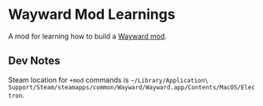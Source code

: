 # Wayward Mod Learnings

A mod for learning how to build a [Wayward mod](https://github.com/WaywardGame/types/wiki/Prerequisites).

## Dev Notes

Steam location for `+mod` commands is `~/Library/Application\ Support/Steam/steamapps/common/Wayward/Wayward.app/Contents/MacOS/Electron`.
